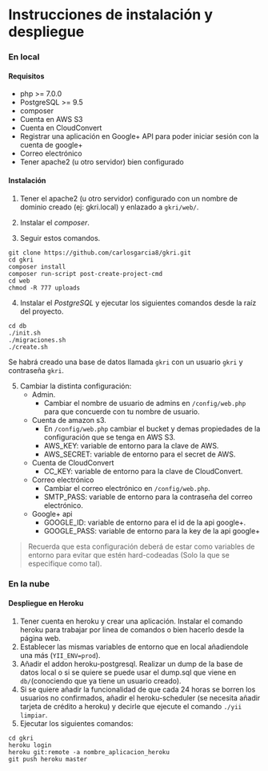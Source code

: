 Instrucciones de instalación y despliegue
==================
### En local
#### Requisitos
- php >= 7.0.0
- PostgreSQL >= 9.5
- composer
- Cuenta en AWS S3
- Cuenta en CloudConvert
- Registrar una aplicación en Google+ API para poder iniciar sesión con la cuenta de google+
- Correo electrónico
- Tener apache2 (u otro servidor) bien configurado

#### Instalación

1. Tener el apache2 (u otro servidor) configurado con un nombre de dominio creado (ej: gkri.local) y enlazado a `gkri/web/`.


2. Instalar el *composer*.

3. Seguir estos comandos.
```
git clone https://github.com/carlosgarcia8/gkri.git
cd gkri
composer install
composer run-script post-create-project-cmd
cd web
chmod -R 777 uploads
```

4. Instalar el *PostgreSQL* y ejecutar los siguientes comandos desde la raíz del proyecto.
```
cd db
./init.sh
./migraciones.sh
./create.sh
```
Se habrá creado una base de datos llamada `gkri` con un usuario `gkri` y contraseña `gkri`.

5. Cambiar la distinta configuración:
    + Admin.
        - Cambiar el nombre de usuario de admins en `/config/web.php` para que concuerde con tu nombre de usuario.
    + Cuenta de amazon s3.
        - En `/config/web.php` cambiar el bucket y demas propiedades de la configuración que se tenga en AWS S3.
        - AWS_KEY: variable de entorno para la clave de AWS.
        - AWS_SECRET: variable de entorno para el secret de AWS.
    + Cuenta de CloudConvert
        - CC_KEY: variable de entorno para la clave de CloudConvert.
    + Correo electrónico
        - Cambiar el correo electrónico en `/config/web.php`.
        - SMTP_PASS: variable de entorno para la contraseña del correo electrónico.
    + Google+ api
        - GOOGLE_ID: variable de entorno para el id de la api google+.
        - GOOGLE_PASS: variable de entorno para la key de la api google+

> Recuerda que esta configuración deberá de estar como variables de entorno para evitar que estén hard-codeadas (Solo la que se especifique como tal).

### En la nube

#### Despliegue en Heroku

1. Tener cuenta en heroku y crear una aplicación. Instalar el comando heroku para trabajar por linea de comandos o bien hacerlo desde la página web.
2. Establecer las mismas variables de entorno que en local añadiendole una más (`YII_ENV=prod`).
3. Añadir el addon heroku-postgresql. Realizar un dump de la base de datos local o si se quiere se puede usar el dump.sql que viene en `db/`(conociendo que ya tiene un usuario creado).
4. Si se quiere añadir la funcionalidad de que cada 24 horas se borren los usuarios no confirmados, añadir el heroku-scheduler (se necesita añadir tarjeta de crédito a heroku) y decirle que ejecute el comando `./yii limpiar`.
5. Ejecutar los siguientes comandos:
```
cd gkri
heroku login
heroku git:remote -a nombre_aplicacion_heroku
git push heroku master
```
